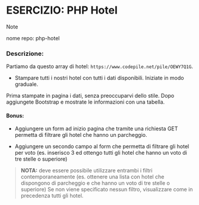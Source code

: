 # ESERCIZIO: PHP Hotel

> [!NOTE]
>
> nome repo: php-hotel

### Descrizione:
Partiamo da questo array di hotel:
`https://www.codepile.net/pile/OEWY7Q1G`.

- Stampare tutti i nostri hotel con tutti i dati disponibili.
Iniziate in modo graduale.

Prima stampate in pagina i dati, senza preoccuparvi dello stile.
Dopo aggiungete Bootstrap e mostrate le informazioni con una tabella.

#### Bonus:
- Aggiungere un form ad inizio pagina che tramite una richiesta GET permetta di filtrare gli hotel che hanno un parcheggio.

- Aggiungere un secondo campo al form che permetta di filtrare gli hotel per voto (es. inserisco 3 ed ottengo tutti gli hotel che hanno un voto di tre stelle o superiore)

> **NOTA:** deve essere possibile utilizzare entrambi i filtri contemporaneamente (es. ottenere una lista con hotel che dispongono di parcheggio e che hanno un voto di tre stelle o superiore)
> Se non viene specificato nessun filtro, visualizzare come in precedenza tutti gli hotel.
